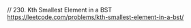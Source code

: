 // 230. Kth Smallest Element in a BST  
https://leetcode.com/problems/kth-smallest-element-in-a-bst/  